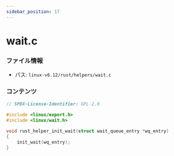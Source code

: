 ```yaml
---
sidebar_position: 17
---
```

# wait.c

### ファイル情報

- パス: `linux-v6.12/rust/helpers/wait.c`

### コンテンツ

```c
// SPDX-License-Identifier: GPL-2.0

#include <linux/export.h>
#include <linux/wait.h>

void rust_helper_init_wait(struct wait_queue_entry *wq_entry)
{
	init_wait(wq_entry);
}

```
